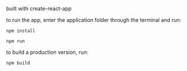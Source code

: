 built with create-react-app

to run the app, enter the application folder through the terminal and run:

    npm install

    npm run

to build a production version, run:

    npm build   